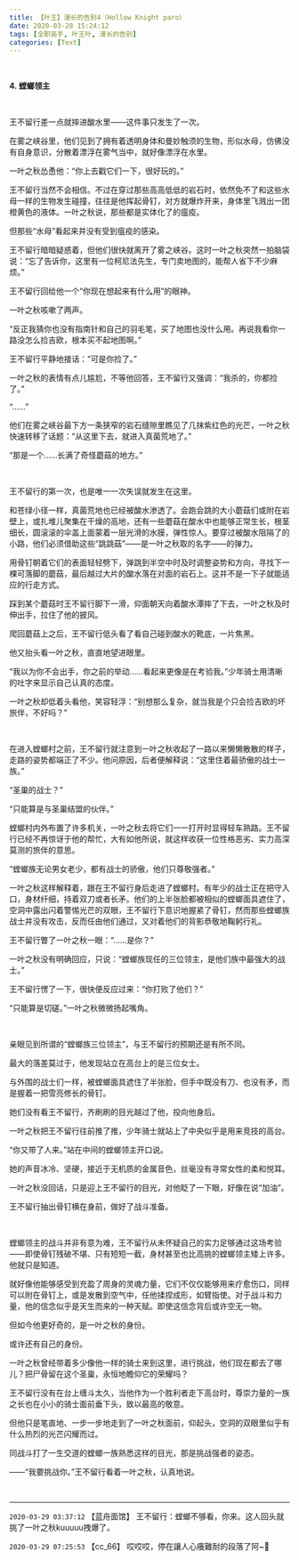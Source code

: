 ```yaml
---
title: 【叶王】漫长的告别4（Hollow Knight paro）
date: 2020-03-28 15:24:12
tags: [全职高手, 叶王叶, 漫长的告别]
categories: [Text]
---
```


<p><br /></p> 
<p><strong>4.&nbsp;螳螂领主</strong></p> 
<p><br /></p> 
<p>王不留行差一点就摔进酸水里——这件事只发生了一次。</p> 
<p>在雾之峡谷里，他们见到了拥有着透明身体和曼妙触须的生物，形似水母，仿佛没有自身意识，分散着漂浮在雾气当中，就好像漂浮在水里。</p> 
<p>一叶之秋怂恿他：“你上去戳它们一下，很好玩的。”</p> 
<p>王不留行当然不会相信。不过在穿过那些高高低低的岩石时，依然免不了和这些水母一样的生物发生碰撞，往往是他挥起骨钉，对方就爆炸开来，身体里飞溅出一团橙黄色的液体。一叶之秋说，那些都是实体化了的瘟疫。</p> 
<p>但那些“水母”看起来并没有受到瘟疫的感染。</p> 
<p>王不留行暗暗疑惑着，但他们很快就离开了雾之峡谷。这时一叶之秋突然一拍脑袋说：“忘了告诉你，这里有一位柯尼法先生，专门卖地图的，能帮人省下不少麻烦。”</p> 
<p>王不留行回给他一个“你现在想起来有什么用”的眼神。</p> 
<p>一叶之秋咳嗽了两声。</p> 
<p>“反正我猜你也没有指南针和自己的羽毛笔，买了地图也没什么用。再说我看你一路没怎么捡吉欧，根本买不起地图啊。”</p> 
<p>王不留行平静地接话：“可是你捡了。”</p> 
<p>一叶之秋的表情有点儿尴尬，不等他回答，王不留行又强调：“我杀的，你都捡了。”</p> 
<p>“……”</p> 
<p>他们在雾之峡谷最下方一条狭窄的岩石缝隙里瞧见了几抹紫红色的光芒，一叶之秋快速转移了话题：“从这里下去，就进入真菌荒地了。”</p> 
<p>“那是一个……长满了奇怪蘑菇的地方。”</p> 
<p>&nbsp;</p> 
<p>王不留行的第一次，也是唯一一次失误就发生在这里。</p> 
<p>和苍绿小径一样，真菌荒地也已经被酸水渗透了。会跑会跳的大小蘑菇们或附在岩壁上，或扎堆儿聚集在干燥的高地，还有一些蘑菇在酸水中也能够正常生长，根茎细长，圆滚滚的伞盖上面蒙着一层光滑的水膜，弹性惊人。要穿过被酸水阻隔了的小路，他们必须借助这些“跳跳菇”——是一叶之秋取的名字——的弹力。</p> 
<p>用骨钉朝着它们的表面轻轻劈下，弹跳到半空中时及时调整姿势和方向，寻找下一棵可落脚的蘑菇，最后越过大片的酸水落在对面的岩石上。这并不是一下子就能适应的行走方式。</p> 
<p>踩到某个蘑菇时王不留行脚下一滑，仰面朝天向着酸水潭摔了下去，一叶之秋及时伸出手，拉住了他的披风。</p> 
<p>爬回蘑菇上之后，王不留行低头看了看自己碰到酸水的靴底，一片焦黑。</p> 
<p>他又抬头看一叶之秋，直直地望进眼里。</p> 
<p>“我以为你不会出手，你之前的举动……看起来更像是在考验我。”少年骑士用清晰的吐字来显示自己认真的态度。</p> 
<p>一叶之秋却低着头看他，笑容轻浮：“别想那么复杂，就当我是个只会捡吉欧的坏旅伴，不好吗？”</p> 
<p>&nbsp;</p> 
<p>在进入螳螂村之前，王不留行就注意到一叶之秋收起了一路以来懒懒散散的样子，走路的姿势都端正了不少。他问原因，后者便解释说：“这里住着最骄傲的战士一族。”</p> 
<p>“圣巢的战士？”</p> 
<p>“只能算是与圣巢结盟的伙伴。”</p> 
<p>螳螂村内外布置了许多机关，一叶之秋去将它们一一打开时显得轻车熟路。王不留行已经不再惊讶于他的帮忙，大有如他所说，就这样收获一位性格恶劣、实力高深莫测的旅伴的意思。</p> 
<p>“螳螂族无论男女老少，都有战士的骄傲，他们只尊敬强者。”</p> 
<p>一叶之秋这样解释着，跟在王不留行身后走进了螳螂村。有年少的战士正在把守入口，身材纤细，持着双刀或者长矛。他们的上半张脸都被相似的螳螂面具遮住了，空洞中露出闪着警惕光芒的双眼，王不留行下意识地握紧了骨钉，然而那些螳螂族战士并没有攻击，反而任由他们通过，又对着他们的背影恭敬地鞠躬行礼。</p> 
<p>王不留行瞥了一叶之秋一眼：“……是你？”</p> 
<p>一叶之秋没有明确回应，只说：“螳螂族现任的三位领主，是他们族中最强大的战士。”</p> 
<p>王不留行愣了一下，很快便反应过来：“你打败了他们？”</p> 
<p>“只能算是切磋。”一叶之秋微微扬起嘴角。</p> 
<p>&nbsp;</p> 
<p>亲眼见到所谓的“螳螂族三位领主”，与王不留行的预期还是有所不同。</p> 
<p>最大的落差莫过于，他发现站立在高台上的是三位女士。</p> 
<p>与外围的战士们一样，被螳螂面具遮住了半张脸，但手中既没有刀、也没有矛，而是握着一把雪亮修长的骨钉。</p> 
<p>她们没有看王不留行，齐刷刷的目光越过了他，投向他身后。</p> 
<p>一叶之秋把王不留行往前推了推，少年骑士就站上了中央似乎是用来竞技的高台。</p> 
<p>“你又带了人来。”站在中间的螳螂领主开口说。</p> 
<p>她的声音冰冷、坚硬，接近于无机质的金属音色，丝毫没有寻常女性的柔和悦耳。</p> 
<p>一叶之秋没回话，只是迎上王不留行的目光，对他眨了一下眼，好像在说“加油”。</p> 
<p>王不留行抽出骨钉横在身前，做好了战斗准备。</p> 
<p>&nbsp;</p> 
<p>螳螂领主的战斗并非有意为难，王不留行从未怀疑自己的实力足够通过这场考验——即使骨钉残破不堪、只有短短一截，身材甚至也比高挑的螳螂领主矮上许多。他就只是知道。</p> 
<p>就好像他能够感受到充盈了周身的灵魂力量，它们不仅仅能够用来疗愈伤口，同样可以附在骨钉上，或是发散到空气中，任他揉捏成形，如臂指使。对于战斗和力量，他的信念似乎是天生而来的一种天赋。即使这信念背后或许空无一物。</p> 
<p>但如今他更好奇的，是一叶之秋的身份。</p> 
<p>或许还有自己的身份。</p> 
<p>一叶之秋曾经带着多少像他一样的骑士来到这里，进行挑战，他们现在都去了哪儿？把尸骨留在这个圣巢，永恒地瞻仰它的荣耀吗？</p> 
<p>王不留行没有在台上缠斗太久，当他作为一个胜利者走下高台时，尊崇力量的一族之长也在小小的骑士面前垂下头，致以最高的敬意。</p> 
<p>但他只是笔直地、一步一步地走到了一叶之秋面前，仰起头，空洞的双眼里似乎有什么热烈的光芒闪耀而过。</p> 
<p>同战斗打了一生交道的螳螂一族熟悉这样的目光，那是挑战强者的姿态。</p> 
<p>——“我要挑战你。”王不留行看着一叶之秋，认真地说。</p> 
<p><br /></p>

<!-- more -->

---

`2020-03-29 03:37:12` 【蓝舟面馆】 王不留行：螳螂不够看，你来。这人回头就挑了一叶之秋kuuuuu拽爆了。

`2020-03-29 07:25:53` 【cc\_66】 哎哎哎，停在讓人心癢難耐的段落了阿~🥺
